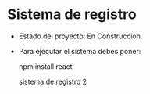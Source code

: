 <h1> Sistema de registro</h1>

- Estado del proyecto: En Construccion.

- Para ejecutar el sistema debes poner:

    npm install react

  sistema de registro 2
